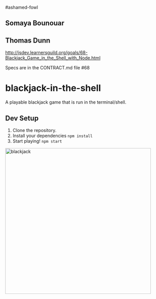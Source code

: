 #ashamed-fowl
## Somaya Bounouar
## Thomas Dunn
http://jsdev.learnersguild.org/goals/68-Blackjack_Game_in_the_Shell_with_Node.html

Specs are in the CONTRACT.md file
#68
# blackjack-in-the-shell
A playable blackjack game that is run in the terminal/shell.

## Dev Setup

1. Clone the repository.
1. Install your dependencies `npm install`
1. Start playing! `npm start`

<img width="461" alt="blackjack" src="https://user-images.githubusercontent.com/23043132/34646612-ea4221a4-f33a-11e7-89f9-b534da100e19.png">
